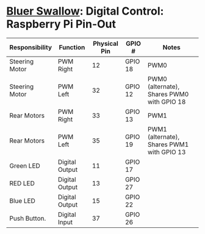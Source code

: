 # [Bluer Swallow](./bluer-swallow.md): Digital Control: Raspberry Pi Pin-Out

| Responsibility | Function       | Physical Pin | GPIO #  | Notes                                      |
| -------------- | -------------- | ------------ | ------- | ------------------------------------------ |
| Steering Motor | PWM Right      | 12           | GPIO 18 | PWM0                                       |
| Steering Motor | PWM Left       | 32           | GPIO 12 | PWM0 (alternate), Shares PWM0 with GPIO 18 |
| Rear Motors    | PWM Right      | 33           | GPIO 13 | PWM1                                       |
| Rear Motors    | PWM Left       | 35           | GPIO 19 | PWM1 (alternate), Shares PWM1 with GPIO 13 |
| Green LED      | Digital Output | 11           | GPIO 17 |                                            |
| RED LED        | Digital Output | 13           | GPIO 27 |                                            |
| Blue LED       | Digital Output | 15           | GPIO 22 |                                            |
| Push Button.   | Digital Input  | 37           | GPIO 26 |                                            |